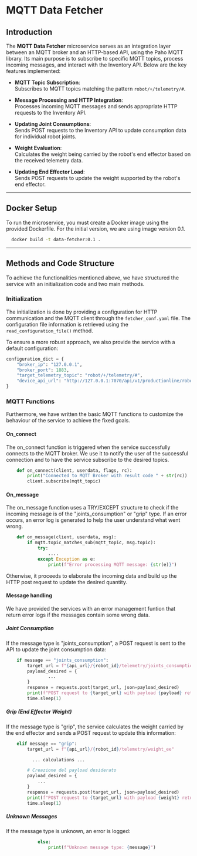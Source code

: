 # MQTT Data Fetcher

## Introduction

The **MQTT Data Fetcher** microservice serves as an integration layer between an MQTT broker and an HTTP-based API, using the Paho MQTT library. Its main purpose is to subscribe to specific MQTT topics, process incoming messages, and interact with the Inventory API. Below are the key features implemented:

- **MQTT Topic Subscription**:  
  Subscribes to MQTT topics matching the pattern `robot/+/telemetry/#`.

- **Message Processing and HTTP Integration**:  
  Processes incoming MQTT messages and sends appropriate HTTP requests to the Inventory API.

- **Updating Joint Consumptions**:  
  Sends POST requests to the Inventory API to update consumption data for individual robot joints.

- **Weight Evaluation**:  
  Calculates the weight being carried by the robot's end effector based on the received telemetry data.

- **Updating End Effector Load**:  
  Sends POST requests to update the weight supported by the robot's end effector.
___
## Docker Setup

To run the microservice, you must create a Docker image using the provided Dockerfile. For the initial version, we are using image version 0.1.

```bash
  docker build -t data-fetcher:0.1 .
```
___
## Methods and Code Structure

To achieve the functionalities mentioned above, we have structured the service with an initialization code and two main methods.

### Initialization

The initialization is done by providing a configuration for HTTP communication and the MQTT client through the `fetcher_conf.yaml` file.
The configuration file information is retrieved using the `read_configuration_file()` method.

To ensure a more robust approach, we also provide the service with a default configuration:

```python
configuration_dict = {
    "broker_ip": "127.0.0.1",
    "broker_port": 1883,
    "target_telemetry_topic": "robot/+/telemetry/#",
    "device_api_url": "http://127.0.0.1:7070/api/v1/productionline/robot"
}
```

### MQTT Functions

Furthermore, we have written the basic MQTT functions to customize the behaviour of the service to achieve the fixed goals.

#### On_connect

The on_connect function is triggered when the service successfully connects to the MQTT broker.
We use it to notify the user of the successful connection and to have the service subscribe to the desired topics.

```python
    def on_connect(client, userdata, flags, rc):
        print("Connected to MQTT Broker with result code " + str(rc))
        client.subscribe(mqtt_topic)

```

#### On_message

The on_message function uses a TRY/EXCEPT structure to check if the incoming message is of the "joints_consumption" or "grip" type.
If an error occurs, an error log is generated to help the user understand what went wrong.

```python
    def on_message(client, userdata, msg):
        if mqtt.topic_matches_sub(mqtt_topic, msg.topic):
            try:
                ....
            except Exception as e:
                print(f"Error processing MQTT message: {str(e)}")
```

Otherwise, it proceeds to elaborate the incoming data and build up the HTTP post request to update the desired quantity.

#### Message handling

We have provided the services with an error management funtion that return error logs if the messages contain some wrong data.

##### Joint Consumption

If the message type is "joints_consumption", a POST request is sent to the API to update the joint consumption data:

```python
    if message == "joints_consumption":
        target_url = f"{api_url}/{robot_id}/telemetry/joints_consumption"
        payload_desired = {
                ...
        }
        response = requests.post(target_url, json=payload_desired)
        print(f"POST request to {target_url} with payload {payload} returned {response.status_code}")
        time.sleep(1)
```

##### Grip (End Effector Weight)

If the message type is "grip", the service calculates the weight carried by the end effector and sends a POST request to update this information:

```python
    elif message == "grip":
        target_url = f"{api_url}/{robot_id}/telemetry/weight_ee"

          ... calculations ...

        # Creazione del payload desiderato
        payload_desired = {
            ...
        }
        response = requests.post(target_url, json=payload_desired)
        print(f"POST request to {target_url} with payload {weight} returned {response.status_code}")
        time.sleep(1)
```

##### Unknown Messages

If the message type is unknown, an error is logged:

```python
            else:
                print(f"Unknown message type: {message}")
```
